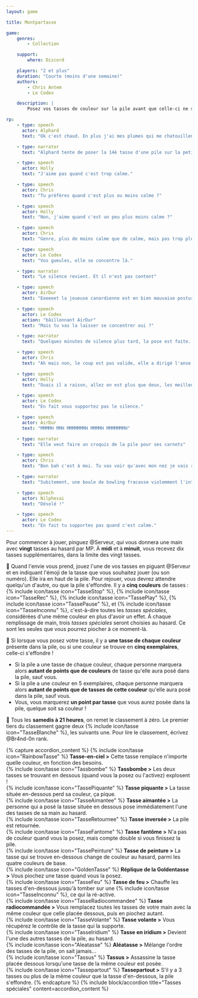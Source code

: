```yaml
---
layout: game

title: Montpartasse

game:
    genres:
        - Collection

    support:
        where: Discord

    players: "2 et plus"
    duration: "Courte (moins d'une semaine)"
    authors:
        - Chris Antem
        - Le Codex

    description: |
        Posez vos tasses de couleur sur la pile avant que celle-ci ne s'effondre dans de mystérieuses circonstances...

rp:
    - type: speech
      actor: Alphard
      text: "Ok c'est chaud. En plus j'ai mes plumes qui me chatouillent."

    - type: narrator
      text: "Alphard tente de poser la 14è tasse d'une pile sur la petite table. Silence, tension et parquet dans la salle."

    - type: speech
      actor: Holly
      text: "J'aime pas quand c'est trop calme."

    - type: speech
      actor: Chris
      text: "Tu préfères quand c'est plus ou moins calme ?"

    - type: speech
      actor: Holly
      text: "Non, j'aime quand c'est un peu plus moins calme ?"

    - type: speech
      actor: Chris
      text: "Genre, plus de moins calme que de calme, mais pas trop plus non plus ?"

    - type: speech
      actor: Le Codex
      text: "Vos gueules, elle se concentre là."

    - type: narrator
      text: "Le silence revient. Et il n'est pas content"

    - type: speech
      actor: AirDur
      text: "Eeeeeet la joueuse canardienne est en bien mauvaise posture ahlalalalala... Ses adversaires tentent de la déstabiliser mais elle tient le coup, elle le tient ! Va-t-elle réussir l'exploit à poser une Lgbtasse, synonyme de victoire dans ce championnat départemental de pile de tasses de Seine-et-MMH"

    - type: speech
      actor: Le Codex
      action: "bâillonnant AirDur"
      text: "Mais tu vas la laisser se concentrer oui ?"

    - type: narrator
      text: "Quelques minutes de silence plus tard, la pose est faite. Sans clou, ni vis"

    - type: speech
      actor: Chris
      text: "Ah mais non, le coup est pas valide, elle a dirigé l'anse à 225°, c'est un multiple de cinq du coup ça compte pas..."

    - type: speech
      actor: Holly
      text: "Ouais il a raison, allez on est plus que deux, les meilleurs."

    - type: speech
      actor: Le Codex
      text: "En fait vous supportez pas le silence."

    - type: speech
      actor: AirDur
      text: "MMMMH MMH MMMMMMMH MMMMH MMMMMMMH"

    - type: narrator
      text: "Elle veut faire un croquis de la pile pour ses carnets"

    - type: speech
      actor: Chris
      text: "Bon bah c'est à moi. Tu vas voir qu'avec mon nez je vais rien voir venir et tout va se ramasser... J'ai les boules d'avance."

    - type: narrator
      text: "Subitement, une boule de bowling fracasse violemment l'intégralité de la pile. Aucune survivante."

    - type: speech
      actor: Nilphesai
      text: "Désolé !"

    - type: speech
      actor: Le Codex
      text: "En fait tu supportes pas quand c'est calme."
---
```


Pour commencer à jouer, pinguez @Serveur, qui vous donnera une main avec **vingt** tasses au hasard par MP. À **midi** et à **minuit**, vous recevez dix tasses supplémentaires, dans la limite des vingt tasses.

🔋 Quand l'envie vous prend, jouez l'une de vos tasses en piguant @Serveur et en indiquant l'émoji de la tasse que vous souhaitez jouer (ou son numéro). Elle ira en haut de la pile. Pour rejouer, vous devrez attendre quelqu'un d'autre, ou que la pile s'effondre.
Il y a **cinq couleurs** de tasses : {% include icon/tasse icon="TasseStop" %}, {% include icon/tasse icon="TasseRec" %}, {% include icon/tasse icon="TassePlay" %}, {% include icon/tasse icon="TassePause" %}, et {% include icon/tasse icon="TasseInconnu" %}, c'est-à-dire toutes les _tasses spéciales_, considérées d'une même couleur en plus d'avoir un effet.
À chaque remplissage de main, trois _tasses spéciales_ seront choisies au hasard. Ce sont les seules que vous pourrez piocher à ce moment-là.

🎳 Si lorsque vous posez votre tasse, il y a **une tasse de chaque couleur** présente dans la pile, ou si une couleur se trouve en **cinq exemplaires**, celle-ci s'effondre !
- Si la pile a une tasse de chaque couleur, chaque personne marquera alors **autant de points que de couleurs** de tasse qu'elle aura posé dans la pile, sauf vous.
- Si la pile a une couleur en 5 exemplaires, chaque personne marquera alors **autant de points que de tasses de cette couleur** qu'elle aura posé dans la pile, sauf vous.
- Vous, vous marquerez **un point par tasse** que vous aurez posée dans la pile, quelque soit sa couleur !

📅 Tous les **samedis à 21 heures**, on remet le classement à zéro. Le premier tiers du classement gagne deux {% include icon/tasse icon="TasseBlanche" %}, les suivants une. Pour lire le classement, écrivez @Br4nd-0n rank.


{% capture accordion_content %}
{% include icon/tasse icon="RainbowTasse" %} **Tasse-en-ciel >** Cette tasse remplace n'importe quelle couleur, en fonction des besoins.  
{% include icon/tasse icon="Tassbombe" %} **Tassbombe >** Les deux tasses se trouvant en dessous (quand vous la posez ou l'activez) explosent !  
{% include icon/tasse icon="TassePiquante" %} **Tasse piquante >** La tasse située en-dessous perd sa couleur, ça pique.  
{% include icon/tasse icon="TasseAimantee" %} **Tasse aimantée >** La personne qui a posé la tasse située en dessous pose immédiatement l'une des tasses de sa main au hasard.  
{% include icon/tasse icon="TasseRetournee" %} **Tasse inversée >** La pile est retournée.  
{% include icon/tasse icon="TasseFantome" %} **Tasse fantôme >** N'a pas de couleur quand vous la posez, mais compte double si vous finissez la pile.  
{% include icon/tasse icon="TassePeinture" %} **Tasse de peinture >** La tasse qui se trouve en-dessous change de couleur au hasard, parmi les quatre couleurs de base.  
{% include icon/tasse icon="GoldenTasse" %} **Réplique de la Goldentasse >** Vous piochez une tasse quand vous la posez.  
{% include icon/tasse icon="TasseFeu" %} **Tasse de feu >** Chauffe les tasses d'en-dessous jusqu'à tomber sur une {% include icon/tasse icon="TasseInconnu" %}, ce qui la ré-active.  
{% include icon/tasse icon="TasseRadiocommandee" %} **Tasse radiocommandée >** Vous remplacez toutes les tasses de votre main avec la même couleur que celle placée dessous, puis en piochez autant.  
{% include icon/tasse icon="TasseVolante" %} **Tasse volante >** Vous récupérez le contrôle de la tasse qui la supporte.  
{% include icon/tasse icon="TasseIridium" %} **Tasse en iridium >** Devient l'une des autres tasses de la pile, au hasard.  
{% include icon/tasse icon="Aleatasse" %} **Aléatasse >** Mélange l'ordre des tasses de la pile, on sait jamais...  
{% include icon/tasse icon="Tassus" %} **Tassus >**  Assassine la tasse placée dessous lorsqu'une tasse de la même couleur est posée.  
{% include icon/tasse icon="Tassepartout" %} **Tassepartout >** S'il y a 3 tasses ou plus de la même couleur que la tasse d'en-dessous, la pile s'effondre.
{% endcapture %}
{% include block/accordion title="Tasses spéciales" content=accordion_content %}
